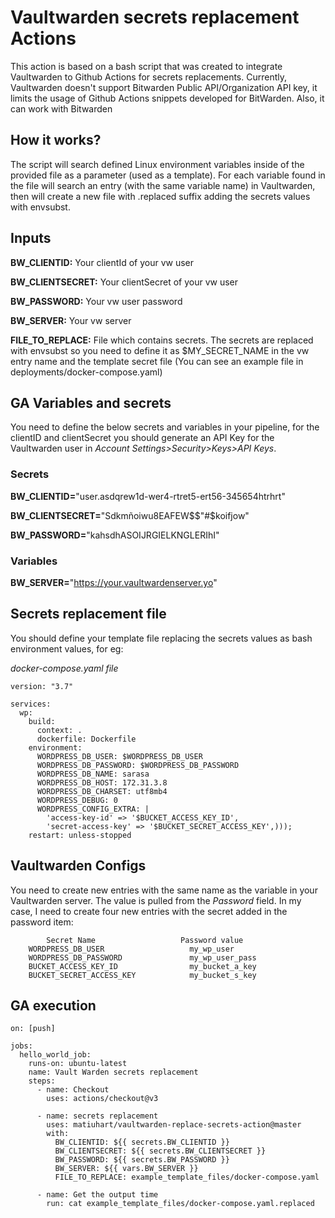 # Vaultwarden secrets replacement Actions

This action is based on a bash script that was created to integrate Vaultwarden to Github Actions for secrets replacements. Currently, Vaultwarden doesn't support Bitwarden Public API/Organization API key, it limits the usage of Github Actions snippets developed for BitWarden. Also, it can work with Bitwarden

## How it works?
The script will search defined Linux environment variables inside of the provided file as a parameter (used as a template). For each variable found in the file will search an entry (with the same variable name) in Vaultwarden, then   will create a new file with .replaced suffix adding the secrets values with envsubst.

## Inputs
**BW_CLIENTID:** Your clientId of your vw user 

**BW_CLIENTSECRET:** Your clientSecret of your vw user 

**BW_PASSWORD:** Your vw user password

**BW_SERVER:** Your vw server

**FILE_TO_REPLACE:** File which contains secrets. The secrets are replaced with envsubst so you need to define it as          $MY_SECRET_NAME in the vw entry name and the template secret file (You can see an example file in deployments/docker-compose.yaml)

## GA Variables and secrets
You need to define the below secrets and variables in your pipeline, for the clientID and clientSecret you should generate an API Key for the Vaultwarden user in *Account Settings>Security>Keys>API Keys*.

### Secrets

**BW_CLIENTID=**"user.asdqrew1d-wer4-rtret5-ert56-345654htrhrt"

**BW_CLIENTSECRET=**"Sdkmñoiwu8EAFEW$$"#$koifjow"

**BW_PASSWORD=**"kahsdhASOIJRGIELKNGLERIhI"


### Variables

**BW_SERVER=**"https://your.vaultwardenserver.yo"


## Secrets replacement file
You should define your template file replacing the secrets values as bash environment values, for eg:

*docker-compose.yaml file*
```
version: "3.7"

services:
  wp:
    build:
      context: .
      dockerfile: Dockerfile
    environment:
      WORDPRESS_DB_USER: $WORDPRESS_DB_USER
      WORDPRESS_DB_PASSWORD: $WORDPRESS_DB_PASSWORD
      WORDPRESS_DB_NAME: sarasa
      WORDPRESS_DB_HOST: 172.31.3.8
      WORDPRESS_DB_CHARSET: utf8mb4
      WORDPRESS_DEBUG: 0
      WORDPRESS_CONFIG_EXTRA: |
        'access-key-id' => '$BUCKET_ACCESS_KEY_ID',
        'secret-access-key' => '$BUCKET_SECRET_ACCESS_KEY',)));
    restart: unless-stopped
```

## Vaultwarden Configs
You need to create new entries with the same name as the variable in your Vaultwarden server. The value is pulled from the *Password* field.
In my case, I need to create four new entries with the secret added in the password item:

```
        Secret Name                   Password value
    WORDPRESS_DB_USER                   my_wp_user
    WORDPRESS_DB_PASSWORD               my_wp_user_pass
    BUCKET_ACCESS_KEY_ID                my_bucket_a_key
    BUCKET_SECRET_ACCESS_KEY            my_bucket_s_key
```

## GA execution
```
on: [push]

jobs:
  hello_world_job:
    runs-on: ubuntu-latest
    name: Vault Warden secrets replacement
    steps:
      - name: Checkout
        uses: actions/checkout@v3
      
      - name: secrets replacement
        uses: matiuhart/vaultwarden-replace-secrets-action@master
        with:
          BW_CLIENTID: ${{ secrets.BW_CLIENTID }}
          BW_CLIENTSECRET: ${{ secrets.BW_CLIENTSECRET }}
          BW_PASSWORD: ${{ secrets.BW_PASSWORD }}
          BW_SERVER: ${{ vars.BW_SERVER }}
          FILE_TO_REPLACE: example_template_files/docker-compose.yaml
      
      - name: Get the output time
        run: cat example_template_files/docker-compose.yaml.replaced
```
